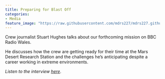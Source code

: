 ```yaml
---
title: Preparing for Blast Off
categories:
- Media
feature_image: "https://raw.githubusercontent.com/mdrs227/mdrs227.github.io/master/bannerHill.png"
---
```

    
Crew journalist Stuart Hughes talks about our forthcoming mission on BBC Radio Wales.

<!-- more -->
    
He discusses how the crew are getting ready for their time at the Mars Desert Research Station and the challenges he’s anticipating despite a career working in extreme environments. 

_Listen to the interview [here](https://www.youtube.com/watch?v=mfD0ty2TsCE&t=5s)_.
